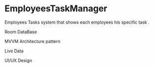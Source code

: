 # EmployeesTaskManager
Employees Tasks system that shows each employees his specific task . 

Room DataBase 

MVVM Architecture pattern

Live Data

UI/UX Design 
